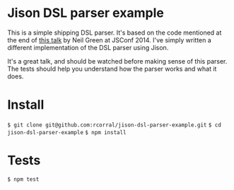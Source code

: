Jison DSL parser example
========================

This is a simple shipping DSL parser. It's based on the code mentioned at the end of [this talk](https://github.com/ngreen77/Writing-Custom-DSLs) by Neil Green at JSConf 2014. I've simply written a different implementation of the DSL parser using Jison.

It's a great talk, and should be watched before making sense of this parser.
The tests should help you understand how the parser works and what it does.

Install
=======

`$ git clone git@github.com:rcorral/jison-dsl-parser-example.git`
`$ cd jison-dsl-parser-example`
`$ npm install`

Tests
=====

`$ npm test`
